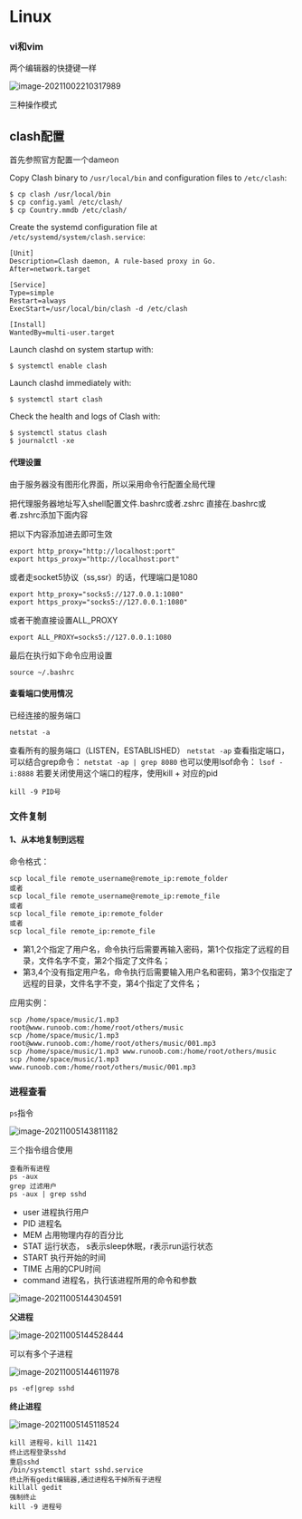 # Linux

### vi和vim

两个编辑器的快捷键一样

![image-20211002210317989](Linux.assets/image-20211002210317989.png)

三种操作模式



## clash配置

首先参照官方配置一个dameon

Copy Clash binary to `/usr/local/bin` and configuration files to `/etc/clash`:

```
$ cp clash /usr/local/bin
$ cp config.yaml /etc/clash/
$ cp Country.mmdb /etc/clash/
```

Create the systemd configuration file at `/etc/systemd/system/clash.service`:

```
[Unit]
Description=Clash daemon, A rule-based proxy in Go.
After=network.target

[Service]
Type=simple
Restart=always
ExecStart=/usr/local/bin/clash -d /etc/clash

[Install]
WantedBy=multi-user.target
```

Launch clashd on system startup with:

```
$ systemctl enable clash
```

Launch clashd immediately with:

```
$ systemctl start clash
```

Check the health and logs of Clash with:

```
$ systemctl status clash
$ journalctl -xe
```

#### 代理设置

由于服务器没有图形化界面，所以采用命令行配置全局代理

把代理服务器地址写入shell配置文件.bashrc或者.zshrc 直接在.bashrc或者.zshrc添加下面内容

把以下内容添加进去即可生效

```text
export http_proxy="http://localhost:port"
export https_proxy="http://localhost:port"
```

或者走socket5协议（ss,ssr）的话，代理端口是1080

```text
export http_proxy="socks5://127.0.0.1:1080"
export https_proxy="socks5://127.0.0.1:1080"
```

或者干脆直接设置ALL_PROXY

```text
export ALL_PROXY=socks5://127.0.0.1:1080
```

最后在执行如下命令应用设置

```text
source ~/.bashrc
```

#### 查看端口使用情况

已经连接的服务端口

`netstat -a`

查看所有的服务端口（LISTEN，ESTABLISHED）
`netstat -ap`
查看指定端口，可以结合grep命令：
`netstat -ap | grep 8080`
 也可以使用lsof命令：
`lsof -i:8888`
若要关闭使用这个端口的程序，使用kill + 对应的pid


`kill -9 PID号`

### 文件复制

#### 1、从本地复制到远程

命令格式：

```
scp local_file remote_username@remote_ip:remote_folder 
或者 
scp local_file remote_username@remote_ip:remote_file 
或者 
scp local_file remote_ip:remote_folder 
或者 
scp local_file remote_ip:remote_file 
```



- 第1,2个指定了用户名，命令执行后需要再输入密码，第1个仅指定了远程的目录，文件名字不变，第2个指定了文件名；
- 第3,4个没有指定用户名，命令执行后需要输入用户名和密码，第3个仅指定了远程的目录，文件名字不变，第4个指定了文件名；

应用实例：

```
scp /home/space/music/1.mp3 root@www.runoob.com:/home/root/others/music 
scp /home/space/music/1.mp3 root@www.runoob.com:/home/root/others/music/001.mp3 
scp /home/space/music/1.mp3 www.runoob.com:/home/root/others/music 
scp /home/space/music/1.mp3 www.runoob.com:/home/root/others/music/001.mp3
```

### 进程查看

`ps`指令

![image-20211005143811182](Linux.assets/image-20211005143811182.png)

三个指令组合使用

```
查看所有进程
ps -aux
grep 过滤用户
ps -aux | grep sshd
```

- user 进程执行用户
- PID 进程名
- MEM 占用物理内存的百分比
- STAT 运行状态， s表示sleep休眠，r表示run运行状态
- START 执行开始的时间
- TIME 占用的CPU时间
- command 进程名，执行该进程所用的命令和参数

![image-20211005144304591](Linux.assets/image-20211005144304591.png)

**父进程**

![image-20211005144528444](Linux.assets/image-20211005144528444.png)

可以有多个子进程

![image-20211005144611978](Linux.assets/image-20211005144611978.png)

```
ps -ef|grep sshd
```

**终止进程**

![image-20211005145118524](Linux.assets/image-20211005145118524.png)

```
kill 进程号，kill 11421
终止远程登录sshd
重启sshd
/bin/systemctl start sshd.service
终止所有gedit编辑器,通过进程名干掉所有子进程
killall gedit
强制终止
kill -9 进程号
```

